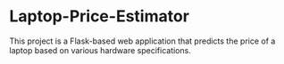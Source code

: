 # Laptop-Price-Estimator
This project is a Flask-based web application that predicts the price of a laptop based on various hardware specifications.
